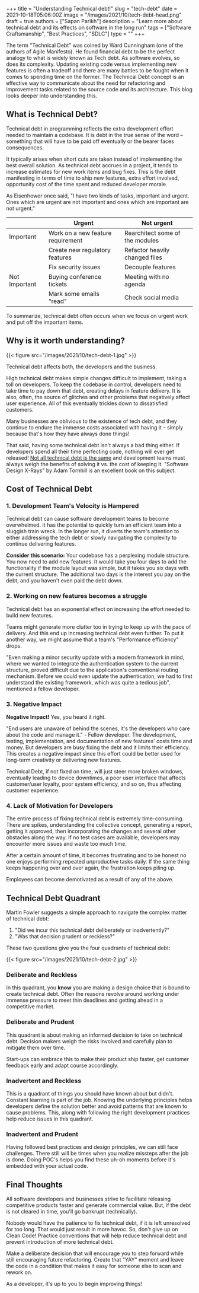 +++
title = "Understanding Technical debt!"
slug = "tech-debt"
date = 2021-10-18T05:06:00Z
image = "/images/2021/10/tech-debt-head.png"
draft = true
authors = ["Sapan Parikh"]
description = "Learn more about technical debt and its effects on software in the long run"
tags = ["Software Craftsmanship", "Best Practices", "SDLC"]
type = ""
+++

The term "Technical Debt" was coined by Ward Cunningham (one of the authors of Agile Manifesto). He found financial debt to be the perfect analogy to what is widely known as Tech debt. As software evolves, so does its complexity. Updating existing code versus implementing new features is often a tradeoff and there are many battles to be fought when it comes to spending time on the former. The Technical Debt concept is an effective way to communicate about the need for refactoring and improvement tasks related to the source code and its architecture. This blog looks deeper into understanding this.

## What is Technical Debt?

Technical debt in programming reflects the extra development effort needed to maintain a codebase. It is debt in the true sense of the word – something that will have to be paid off eventually or the bearer faces consequences.

It typically arises when short cuts are taken instead of implementing the best overall solution. As technical debt accrues in a project, it tends to increase estimates for new work items and bug fixes. This is the debt manifesting in terms of time to ship new features, extra effort involved, opportunity cost of the time spent and reduced developer morale.

As Eisenhower once said, "I have two kinds of tasks, important and urgent. Ones which are urgent are not important and ones which are important are not urgent."

|               | Urgent                            | Not urgent                      |
| ------------- | --------------------------------- | ------------------------------- |
| Important     | Work on a new feature requirement | Rearchitect some of the modules |
|               | Create new regulatory features    | Refactor heavily changed files  |
|               | Fix security issues               | Decouple features               |
| Not Important | Buying conference tickets         | Meeting with no agenda          |
|               | Mark some emails "read"           | Check social media              |

To summarize, technical debt often occurs when we focus on urgent work and put off the important items.

## Why is it worth understanding?

{{< figure src="/images/2021/10/tech-debt-1.jpg" >}}

Technical debt affects both, the developers and the business.

High technical debt makes simple changes difficult to implement, taking a toll on developers. To keep the codebase in control, developers need to take time to pay down that debt, creating delays in feature delivery. It is also, often, the source of glitches and other problems that negatively affect user experience. All of this eventually trickles down to dissatisfied customers.

Many businesses are oblivious to the existence of tech debt, and they continue to endure the immense costs associated with having it – simply because that's how they have always done things!

That said, having some technical debt isn't always a bad thing either. If developers spend all their time perfecting code, nothing will ever get released! [Not all technical debt is the same](https://blog.incubyte.co/blog/do-not-assume-that-technical-debt-is-a-problem-with-your-code/) and development teams must always weigh the benefits of solving it vs. the cost of keeping it. "Software Design X-Rays" by Adam Tornhill is an excellent book on this subject.

## Cost of Technical Debt

### 1. Development Team's Velocity is Hampered

Technical debt can cause software development teams to become overwhelmed. It has the potential to quickly turn an efficient team into a sluggish train wreck. In the longer run, it diverts the team's attention to either addressing the tech debt or slowly navigating the complexity to continue delivering features.

**Consider this scenario:** Your codebase has a perplexing module structure. You now need to add new features. It would take you four days to add the functionality if the module layout was simple, but it takes you six days with the current structure. The additional two days is the interest you pay on the debt, and you haven't even paid the debt down.

### 2. Working on new features becomes a struggle

Technical debt has an exponential effect on increasing the effort needed to build new features.

Teams might generate more clutter too in trying to keep up with the pace of delivery. And this end up increasing technical debt even further. To put it another way, we might assume that a team's "Performance efficiency" drops.

"Even making a minor security update with a modern framework in mind, where we wanted to integrate the authentication system to the current structure, proved difficult due to the application's conventional routing mechanism. Before we could even update the authentication, we had to first understand the existing framework, which was quite a tedious job", mentioned a fellow developer.

### 3. Negative Impact

**Negative Impact!** Yes, you heard it right.

"End users are unaware of behind the scenes, it's the developers who care about the code and manage it." - Fellow developer. The development, testing, implementation, and documentation of new features' costs time and money. But developers are busy fixing the debt and it limits their efficiency. This creates a negative impact since this effort could be better used for long-term creativity or delivering new features.

Technical Debt, if not fixed on time, will just steer more broken windows, eventually leading to device downtimes, a poor user interface that affects customer/user loyalty, poor system efficiency, and so on, thus affecting customer experience.

### 4. Lack of Motivation for Developers

The entire process of fixing technical debt is extremely time-consuming. There are spikes, understanding the collective concept, generating a report, getting it approved, then incorporating the changes and several other obstacles along the way. If no test cases are available, developers may encounter more issues and waste too much time.

After a certain amount of time, it becomes frustrating and to be honest no one enjoys performing repeated unproductive tasks daily. If the same thing keeps happening over and over again, the frustration keeps piling up.

Employees can become demotivated as a result of any of the above.

## Technical Debt Quadrant

Martin Fowler suggests a simple approach to navigate the complex matter of technical debt:

1. "Did we incur this technical debt deliberately or inadvertently?"
2. "Was that decision prudent or reckless?"

These two questions give you the four quadrants of technical debt:

{{< figure src="/images/2021/10/tech-debt-2.jpg" >}}

### Deliberate and Reckless

In this quadrant, you **know** you are making a design choice that is bound to create technical debt. Often the reasons revolve around working under immense pressure to meet thin deadlines and getting ahead in a competitive market.

### Deliberate and Prudent

This quadrant is about making an informed decision to take on technical debt. Decision makers weigh the risks involved and carefully plan to mitigate them over time.

Start-ups can embrace this to make their product ship faster, get customer feedback early and adapt course accordingly.

### Inadvertent and Reckless

This is a quadrant of things you should have known about but didn't. Constant learning is part of the job. Knowing the underlying principles helps developers define the solution better and avoid patterns that are known to cause problems. This, along with following the right development practices help reduce issues in this quadrant.

### Inadvertent and Prudent

Having followed best practices and design principles, we can still face challenges. There still will be times when you realize missteps after the job is done. Doing POC's helps you find these uh-oh moments before it's embedded with your actual code.

## Final Thoughts

All software developers and businesses strive to facilitate releasing competitive products faster and generate commercial value. But, if the debt is not cleared in time, you'll go bankrupt (technically).

Nobody would have the patience to fix technical debt, if it is left unresolved for too long. That would just result in more havoc. So, don't give up on Clean Code! Practice conventions that will help reduce technical debt and prevent introduction of more technical debt.

Make a deliberate decision that will encourage you to step forward while still encouraging future refactoring. Create that "YAY" moment and leave the code in a condition that makes it easy for someone else to scan and rework on.

As a developer, it's up to you to begin improving things!
